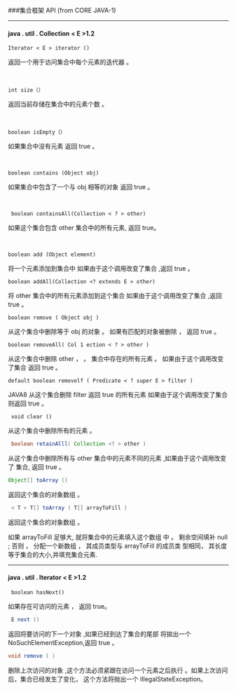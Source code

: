 ###集合框架 API (from CORE JAVA-1)

---

####  java . util . Collection < E >1.2

```
Iterator < E > iterator () 
```

返回一个用于访问集合中每个元素的迭代器 。

​	

```
int size（）
```

 返回当前存储在集合中的元素个数 。 

​	

```
boolean isEmpty（） 
```

如果集合中没有元素 返回 true  。

​	 

```
boolean contains (Object obj)
```

 如果集合中包含了一个与 obj 相等的对象 返回 true  。

​	

```
 boolean containsAll(Collection < ? > other)
```

如果这个集合包含 other 集合中的所有元素, 返回 true。

​	

```
boolean add (Object element)
```

 将一个元素添加到集合中 如果由于这个调用改变了集合 ,返回 true 。

 	

` boolean addAll(Collection <? extends E > other) `

 将 other 集合中的所有元素添加到这个集合 如果由于这个调用改变了集合 ,返回 true 。 

```
boolean remove ( Object obj )
```

 从这个集合中删除等于 obj 的对象 。  如果有匹配的对象被删除 ， 返回 true 。

```
boolean removeAll( Col 1 ection < ? > other ) 
```

从这个集合中删除 other ， 。 集合中存在的所有元素 。 如果由于这个调用改变了集合 返回 true 。

```
default boolean removelf ( Predicate < ? super E > filter ) 
```

JAVA8 从这个集合删除 filter 返回 true 的所有元素 如果由于这个调用改变了集合 则返回 true 。 

```
 void clear ()
```

 从这个集合中删除所有的元素 。

```java
 boolean retainAlll( Collection <? > other )
```

 从这个集合中删除所有与 other 集合中的元素不同的元素 ,如果由于这个调用改变了 集合,  返回 true 。

```java
Object[] toArray ()
```

 返回这个集合的对象数组 。

```java
 < T > T[] toArray ( T[] arrayToFill ) 
```

返回这个集合的对象数组 。

 如果 arrayToFill 足够大, 就将集合中的元素填入这个数组 中 。 剩余空间填补 null ; 否则 ， 分配一个新数组 ， 其成员类型与 arrayToFill 的成员类 型相同， 其长度等于集合的大小,并填充集合元素.

------



####  java . util . Iterator < E >1.2

``` boolean hasNext()```

如果存在可访问的元素 ， 返回 true。



```java
 E next () 
```

返回将要访问的下一个对象 ,如果已经到达了集合的尾部 将拋出一个 NoSuchElementException,返回 true 。



```java
void remove ( )
```

删除上次访问的对象 ,这个方法必须紧跟在访问一个元素之后执行 。如果上次访问后，集合已经发生了变化， 这个方法将抛出一个 IllegalStateException。

